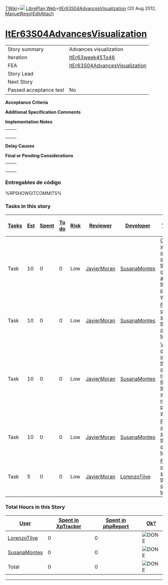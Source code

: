 [TWiki](/twiki/Main/WebHome)&gt;![](/twiki/TWiki/TWikiDocGraphics/web-bg-small.gif) [LibrePlan Web](/twiki/LibrePlan/WebHome)&gt;[ItEr63S04AdvancesVisualization](http://wiki.libreplan-enterprise.com/twiki/LibrePlan/ItEr63S04AdvancesVisualization "Topic revision: 4 (20 Aug 2012 - 09:52:48)") (20 Aug 2012, [ManuelRego](/twiki/Main/ManuelRego))[Edit](http://wiki.libreplan-enterprise.com/twiki/bin/edit/LibrePlan/ItEr63S04AdvancesVisualization?t=1520337881 "Edit this topic text")[Attach](/twiki/bin/attach/LibrePlan/ItEr63S04AdvancesVisualization "Attach an image or document to this topic")

 [ItEr63S04AdvancesVisualization](/twiki/LibrePlan/ItEr63S04AdvancesVisualization)
============================================================================================================================================



|                        |                                                                                            |
|------------------------|--------------------------------------------------------------------------------------------|
| Story summary          | Advances visualization                                                                     |
| Iteration              | [ItEr63week45To46](/twiki/LibrePlan/ItEr63week45To46)                             |
| FEA                    | [ItEr63S04AdvancesVisualization](/twiki/LibrePlan/ItEr63S04AdvancesVisualization) |
| Story Lead             |                                                                                            |
| Next Story             |                                                                                            |
| Passed acceptance test | No                                                                                         |

**Acceptance Criteria**

**Additional Specification Comments**

**Implementation Notes**

|     |     |
|-----|-----|
|     |     |

**Delay Causes**

**Final or Pending Considerations**

|     |     |
|-----|-----|
|     |     |

###  Entregables de código

%RPSHOWGITCOMMITS%

###  Tasks in this story



| [Tasks](http://wiki.libreplan-enterprise.com/twiki/LibrePlan/ItEr63S04AdvancesVisualization?sortcol=0;table=2;up=0#sorted_table "Sort by this column") | [Est](http://wiki.libreplan-enterprise.com/twiki/LibrePlan/ItEr63S04AdvancesVisualization?sortcol=1;table=2;up=0#sorted_table "Sort by this column") | [Spent](http://wiki.libreplan-enterprise.com/twiki/LibrePlan/ItEr63S04AdvancesVisualization?sortcol=2;table=2;up=0#sorted_table "Sort by this column") | [To do](http://wiki.libreplan-enterprise.com/twiki/LibrePlan/ItEr63S04AdvancesVisualization?sortcol=3;table=2;up=0#sorted_table "Sort by this column") | [Risk](http://wiki.libreplan-enterprise.com/twiki/LibrePlan/ItEr63S04AdvancesVisualization?sortcol=4;table=2;up=0#sorted_table "Sort by this column") | [Reviewer](http://wiki.libreplan-enterprise.com/twiki/LibrePlan/ItEr63S04AdvancesVisualization?sortcol=5;table=2;up=0#sorted_table "Sort by this column") | [Developer](http://wiki.libreplan-enterprise.com/twiki/LibrePlan/ItEr63S04AdvancesVisualization?sortcol=6;table=2;up=0#sorted_table "Sort by this column") | [Task Name](http://wiki.libreplan-enterprise.com/twiki/LibrePlan/ItEr63S04AdvancesVisualization?sortcol=7;table=2;up=0#sorted_table "Sort by this column")                            | [Start Date](http://wiki.libreplan-enterprise.com/twiki/LibrePlan/ItEr63S04AdvancesVisualization?sortcol=8;table=2;up=0#sorted_table "Sort by this column") | [Est End Date](http://wiki.libreplan-enterprise.com/twiki/LibrePlan/ItEr63S04AdvancesVisualization?sortcol=9;table=2;up=0#sorted_table "Sort by this column") | [End Date](http://wiki.libreplan-enterprise.com/twiki/LibrePlan/ItEr63S04AdvancesVisualization?sortcol=10;table=2;up=0#sorted_table "Sort by this column") |
|-----------------------------------------------------------------------------------------------------------------------------------------------------------------|---------------------------------------------------------------------------------------------------------------------------------------------------------------|-----------------------------------------------------------------------------------------------------------------------------------------------------------------|-----------------------------------------------------------------------------------------------------------------------------------------------------------------|----------------------------------------------------------------------------------------------------------------------------------------------------------------|--------------------------------------------------------------------------------------------------------------------------------------------------------------------|---------------------------------------------------------------------------------------------------------------------------------------------------------------------|------------------------------------------------------------------------------------------------------------------------------------------------------------------------------------------------|----------------------------------------------------------------------------------------------------------------------------------------------------------------------|------------------------------------------------------------------------------------------------------------------------------------------------------------------------|---------------------------------------------------------------------------------------------------------------------------------------------------------------------|
| Task                                                                                                                                                            | 10                                                                                                                                                            | 0                                                                                                                                                               | 0                                                                                                                                                               | Low                                                                                                                                                            | [JavierMoran](/twiki/Main/JavierMoran)                                                                                                                    | [SusanaMontes](/twiki/Main/SusanaMontes)                                                                                                                   | [Create a visualization option to set on/set off the showing of the advances in the gantt planning window](/twiki/LibrePlan/AnA07S01AdvancesVisualization#TasK1)                      |                                                                                                                                                                      |                                                                                                                                                                        |                                                                                                                                                                     |
| Task                                                                                                                                                            | 10                                                                                                                                                            | 0                                                                                                                                                               | 0                                                                                                                                                               | Low                                                                                                                                                            | [JavierMoran](/twiki/Main/JavierMoran)                                                                                                                    | [SusanaMontes](/twiki/Main/SusanaMontes)                                                                                                                   | [Printing option to show/hide the advance of the order to print](/twiki/LibrePlan/AnA07S01AdvancesVisualization#TasK2)                                                                |                                                                                                                                                                      |                                                                                                                                                                        |                                                                                                                                                                     |
| Task                                                                                                                                                            | 10                                                                                                                                                            | 0                                                                                                                                                               | 0                                                                                                                                                               | Low                                                                                                                                                            | [JavierMoran](/twiki/Main/JavierMoran)                                                                                                                    | [SusanaMontes](/twiki/Main/SusanaMontes)                                                                                                                   | [Visualization option to set on/set off the showing of the hours reported to the tasks through work reports in planning window](/twiki/LibrePlan/AnA07S01AdvancesVisualization#TasK3) |                                                                                                                                                                      |                                                                                                                                                                        |                                                                                                                                                                     |
| Task                                                                                                                                                            | 10                                                                                                                                                            | 0                                                                                                                                                               | 0                                                                                                                                                               | Low                                                                                                                                                            | [JavierMoran](/twiki/Main/JavierMoran)                                                                                                                    | [SusanaMontes](/twiki/Main/SusanaMontes)                                                                                                                   | [Printing option to show/hide the advance of the order to print](/twiki/LibrePlan/AnA07S01AdvancesVisualization#TasK4)                                                                |                                                                                                                                                                      |                                                                                                                                                                        |                                                                                                                                                                     |
| Task                                                                                                                                                            | 5                                                                                                                                                             | 0                                                                                                                                                               | 0                                                                                                                                                               | Low                                                                                                                                                            | [JavierMoran](/twiki/Main/JavierMoran)                                                                                                                    | [LorenzoTilve](/twiki/Main/LorenzoTilve)                                                                                                                   | [Printing option to show/hide the advance of the order to print](/twiki/LibrePlan/AnA07S01AdvancesVisualization#TasK4)                                                                |                                                                                                                                                                      |                                                                                                                                                                        |                                                                                                                                                                     |

###  Total Hours in this Story

| [User](http://wiki.libreplan-enterprise.com/twiki/LibrePlan/ItEr63S04AdvancesVisualization?sortcol=0;table=3;up=0#sorted_table "Sort by this column") | [Spent in XpTracker](http://wiki.libreplan-enterprise.com/twiki/LibrePlan/ItEr63S04AdvancesVisualization?sortcol=1;table=3;up=0#sorted_table "Sort by this column") | [Spent in phpReport](http://wiki.libreplan-enterprise.com/twiki/LibrePlan/ItEr63S04AdvancesVisualization?sortcol=2;table=3;up=0#sorted_table "Sort by this column") | [Ok?](http://wiki.libreplan-enterprise.com/twiki/LibrePlan/ItEr63S04AdvancesVisualization?sortcol=3;table=3;up=0#sorted_table "Sort by this column") |
|----------------------------------------------------------------------------------------------------------------------------------------------------------------|------------------------------------------------------------------------------------------------------------------------------------------------------------------------------|------------------------------------------------------------------------------------------------------------------------------------------------------------------------------|---------------------------------------------------------------------------------------------------------------------------------------------------------------|
| [LorenzoTilve](/twiki/Main/LorenzoTilve)                                                                                                              | 0                                                                                                                                                                            | 0                                                                                                                                                                            | ![DONE](/twiki/TWiki/TWikiDocGraphics/choice-yes.gif "DONE")                                                                                              |
| [SusanaMontes](/twiki/Main/SusanaMontes)                                                                                                              | 0                                                                                                                                                                            | 0                                                                                                                                                                            | ![DONE](/twiki/TWiki/TWikiDocGraphics/choice-yes.gif "DONE")                                                                                              |
| Total                                                                                                                                                          | 0                                                                                                                                                                            | 0                                                                                                                                                                            | ![DONE](/twiki/TWiki/TWikiDocGraphics/choice-yes.gif "DONE")                                                                                              |

------------------------------------------------------------------------
